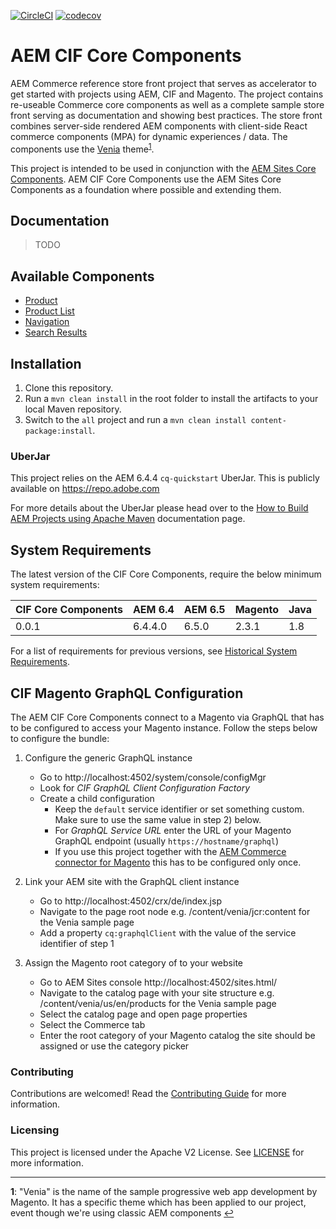 [![CircleCI](https://circleci.com/gh/adobe/aem-core-cif-components.svg?style=svg)](https://circleci.com/gh/adobe/aem-core-cif-components)
[![codecov](https://codecov.io/gh/adobe/aem-core-cif-components/branch/master/graph/badge.svg)](https://codecov.io/gh/adobe/aem-core-cif-components)

# AEM CIF Core Components
AEM Commerce reference store front project that serves as accelerator to get started with projects using AEM, CIF and Magento. The project contains re-useable Commerce core components as well as a complete sample store front serving as documentation and showing best practices. The store front combines server-side rendered AEM components with client-side React commerce components (MPA) for dynamic experiences / data. The components use the [Venia](https://github.com/magento-research/pwa-studio/tree/develop/packages/venia-concept) theme<sup id="a1">[1](#f1)</sup>. 

This project is intended to be used in conjunction with the [AEM Sites Core Components](https://github.com/adobe/aem-core-wcm-components). AEM CIF Core Components use the AEM Sites Core Components as a foundation where possible and extending them.

## Documentation
> TODO

## Available Components
* [Product](ui.apps/src/main/content/jcr_root/apps/venia/components/commerce/product/v1/product)
* [Product List](ui.apps/src/main/content/jcr_root/apps/venia/components/commerce/productlist/v1/productlist)
* [Navigation](ui.apps/src/main/content/jcr_root/apps/venia/components/structure/navigation/v1/navigation)
* [Search Results](ui.apps/src/main/content/jcr_root/apps/venia/components/commerce/searchresults/v1/searchresults)

## Installation
1. Clone this repository.
2. Run a `mvn clean install` in the root folder to install the artifacts to your local Maven repository.
3. Switch to the `all` project and run a `mvn clean install content-package:install`.

### UberJar
This project relies on the AEM 6.4.4 `cq-quickstart` UberJar. This is publicly available on https://repo.adobe.com

For more details about the UberJar please head over to the
[How to Build AEM Projects using Apache Maven](https://helpx.adobe.com/experience-manager/6-4/sites/developing/using/ht-projects-maven.html) documentation page.

## System Requirements
The latest version of the CIF Core Components, require the below minimum system requirements:

| CIF Core Components | AEM 6.4 | AEM 6.5 | Magento | Java |
|---------------------|---------|---------|---------|------|
| 0.0.1               | 6.4.4.0 | 6.5.0   | 2.3.1   | 1.8  |

For a list of requirements for previous versions, see [Historical System Requirements](VERSIONS.md).

## CIF Magento GraphQL Configuration

The AEM CIF Core Components connect to a Magento via GraphQL that has to be configured to access your Magento instance. Follow the steps below to configure the bundle: 

1) Configure the generic GraphQL instance
    * Go to http://localhost:4502/system/console/configMgr
    * Look for _CIF GraphQL Client Configuration Factory_
    * Create a child configuration
        * Keep the `default` service identifier or set something custom. Make sure to use the same value in step 2) below.
        * For _GraphQL Service URL_ enter the URL of your Magento GraphQL endpoint (usually `https://hostname/graphql`)
        * If you use this project together with the [AEM Commerce connector for Magento](https://github.com/adobe/commerce-cif-connector) this has to be configured only once.

2) Link your AEM site with the GraphQL client instance
    * Go to http://localhost:4502/crx/de/index.jsp
    * Navigate to the page root node e.g. /content/venia/jcr:content for the Venia sample page
    * Add a property `cq:graphqlClient` with the value of the service identifier of step 1
    
3) Assign the Magento root category of to your website
    * Go to AEM Sites console http://localhost:4502/sites.html/
    * Navigate to the catalog page with your site structure e.g. /content/venia/us/en/products for the Venia sample page
    * Select the catalog page and open page properties
    * Select the Commerce tab
    * Enter the root category of your Magento catalog the site should be assigned or use the category picker

### Contributing
 
Contributions are welcomed! Read the [Contributing Guide](.github/CONTRIBUTING.md) for more information.
 
### Licensing
 
This project is licensed under the Apache V2 License. See [LICENSE](LICENSE) for more information.


---
<b id="f1">1</b>: "Venia" is the name of the sample progressive web app development by Magento. It has a specific theme which has been applied to our project, event though we're using classic AEM components [&#8617;](#a1)

